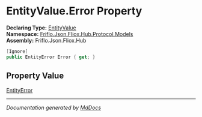 ﻿<!--  
  <auto-generated>   
    The contents of this file were generated by a tool.  
    Changes to this file may be list if the file is regenerated  
  </auto-generated>   
-->

# EntityValue.Error Property

**Declaring Type:** [EntityValue](../index.md)  
**Namespace:** [Friflo.Json.Fliox.Hub.Protocol.Models](../../index.md)  
**Assembly:** Friflo.Json.Fliox.Hub

```csharp
[Ignore]
public EntityError Error { get; }
```

## Property Value

[EntityError](../../EntityError/index.md)

___

*Documentation generated by [MdDocs](https://github.com/ap0llo/mddocs)*
